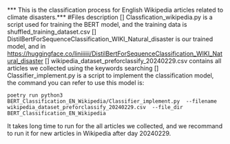 *** This is the classification process for English Wikipedia articles related to climate disasters.***
#Files description
[] Classfication_wikipedia.py is a script used for training the BERT model, and the training data is shuffled_training_dataset.csv
[] DistilBertForSequenceClassification_WIKI_Natural_disaster is our trained model, and in https://huggingface.co/liniiiiii/DistilBertForSequenceClassification_WIKI_Natural_disaster
[] wikipedia_dataset_preforclassify_20240229.csv contains all articles we collected using the keywords searching
[] Classifier_implement.py is a script to implement the classification model, the command you can refer to use this model is:
```shell
poetry run python3 BERT_Classification_EN_Wikipedia/Classifier_implement.py  --filename wikipedia_dataset_preforclassify_20240229.csv  --file_dir BERT_Classification_EN_Wikipedia
```
It takes long time to run for the all articles we collected, and we recommand to run it for new articles in Wikipedia after day 20240229.

